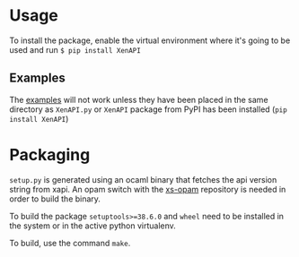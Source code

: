 Usage
=====

To install the package, enable the virtual environment where it's going to be used and run
`$ pip install XenAPI`

Examples
--------

The [examples](https://github.com/xapi-project/xen-api/tree/master/scripts/examples/python) will not work unless they have been placed in the same directory as `XenAPI.py` or `XenAPI` package from PyPI has been installed (`pip install XenAPI`)

Packaging
=========

`setup.py` is generated using an ocaml binary that fetches the api version string from xapi. An opam switch with the [xs-opam](https://github.com/xapi-project/xs-opam) repository is needed in order to build the binary.

To build the package `setuptools>=38.6.0` and `wheel` need to be installed in the system or in the active python virtualenv.

To build, use the command `make`.
